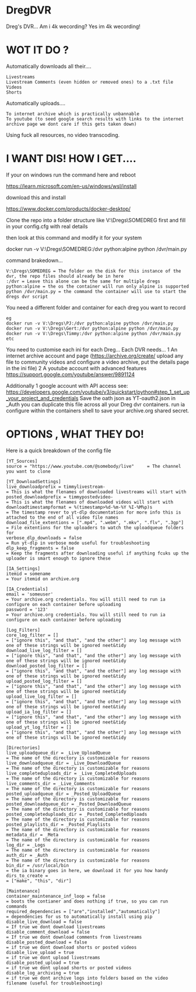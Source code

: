 # DregDVR
Dreg's DVR... Am i 4k wecording? Yes im 4k wecording!

# WOT IT DO ?

Automatically downloads all their....

	Livestreams
	Livestream Comments (even hidden or removed ones) to a .txt file
	Videos
	Shorts

Automatically uploads....

	To internet archive which is practically unbannable
	To youtube (to seed google search results with links to the internet archive page we dont care if this gets taken down)

Using fuck all resources, no video transcoding.

# I WANT DIS! HOW I GET....

If your on windows run the command here and reboot

https://learn.microsoft.com/en-us/windows/wsl/install

download this and install
 
https://www.docker.com/products/docker-desktop/


Clone the repo into a folder structure like V:\Dregs\SOMEDREG first and fill in your config.cfg with real details

then look at this command and modify it for your system

docker run -v V:\Dregs\SOMEDREG:/dvr python:alpine python /dvr/main.py

command brakedown...

	V:\Dregs\SOMEDREG = The folder on the disk for this instance of the dvr, the repo files should already be in here
	:/dvr = Leave this alone can be the same for multiple dregs
	python:alpine = the os the container will run only alpine is supported
	python /dvr/main.py = the command the container will use to start the dregs dvr script

You need a different folder and container for each dreg you want to record

	eg
	docker run -v V:\Dregs\PJ:/dvr python:alpine python /dvr/main.py
	docker run -v V:\Dregs\Gert:/dvr python:alpine python /dvr/main.py
	docker run -v V:\Dregs\Timmy:/dvr python:alpine python /dvr/main.py
	etc

You need to customise each ini for each Dreg...
	Each DVR needs...
		1 An internet archive account and page (https://archive.org/create/ upload any file to community videos and configure a video archive, put the details page in the ini file)
		2 A youtube account with advanced features https://support.google.com/youtube/answer/9891124

Additionally
1 google account with API access see: https://developers.google.com/youtube/v3/quickstart/python#step_1_set_up_your_project_and_credentials
Save the oath json as YT-oauth2.json in \_Auth you can duplicate this file across all your Dreg dvr containers.
run ia configure within the containers shell to save your archive.org shared secret.


# OPTIONS , WHAT THEY DO!

Here is a quick breakdown of the config file

	[YT_Sources]
	source = "https://www.youtube.com/@somebody/live"     = The channel you want to clone

	[YT_DownloadSettings]
	live_downloadprefix = timmylivestream-                                     = This is what the flenames of downloaded livestreams will start with    
	posted_downloadprefix = timmypostedvideo-                                  = This is what the flenames of downloaded videos will start with     
	downloadtimestampformat = %(timestamp>%d-%m-%Y %I-%M%p)s                   = The timestamp rever to yt-dlp documentation for more info this is attached to the end of all video file names
	download_file_extentions = [".mp4", ".webm", ".mkv", ".flv", ".3gp"]       = File extentions for the uploaders to watch the uploadqueue folders for
	verbose_dlp_downloads = false                                              = Run yt-dlp in verbose mode useful for troubleshooting
	dlp_keep_fragments = false                                                 = Keep the fragments after downloading useful if anything fcuks up the uploader is smart enough to ignore these

	[IA_Settings]
	itemid = somename                                                          = Your itemid on archive.org

	[IA_Credentials]
	email = 'someuser'                                                         = Your archive.org credentials. You will still need to run ia configure on each container before uploading 
	password = '123'                                                           = Your archive.org credentials. You will still need to run ia configure on each container before uploading 

	[Log_Filters]
	core_log_filter = []                                                       = ["ignore this", "and that", "and the other"] any log message with one of these strings will be ignored neet&tidy
	download_live_log_filter = []                                              = ["ignore this", "and that", "and the other"] any log message with one of these strings will be ignored neet&tidy
	download_posted_log_filter = []                                            = ["ignore this", "and that", "and the other"] any log message with one of these strings will be ignored neet&tidy
	upload_posted_log_filter = []                                              = ["ignore this", "and that", "and the other"] any log message with one of these strings will be ignored neet&tidy
	upload_live_log_filter = []                                                = ["ignore this", "and that", "and the other"] any log message with one of these strings will be ignored neet&tidy
	upload_ia_log_filter = []                                                  = ["ignore this", "and that", "and the other"] any log message with one of these strings will be ignored neet&tidy
	upload_yt_log_filter = []                                                  = ["ignore this", "and that", "and the other"] any log message with one of these strings will be ignored neet&tidy

	[Directories]
	live_uploadqueue_dir = _Live_UploadQueue                                   = The name of the directory is customizable for reasons
	live_downloadqueue_dir = _Live_DownloadQueue                               = The name of the directory is customizable for reasons
	live_completeduploads_dir = _Live_CompletedUploads                         = The name of the directory is customizable for reasons
	live_comments_dir = _Live_Comments                                         = The name of the directory is customizable for reasons
	posted_uploadqueue_dir = _Posted_UploadQueue                               = The name of the directory is customizable for reasons
	posted_downloadqueue_dir = _Posted_DownloadQueue                           = The name of the directory is customizable for reasons
	posted_completeduploads_dir = _Posted_CompletedUploads                     = The name of the directory is customizable for reasons
	posted_playlists_dir = _Posted_Playlists                                   = The name of the directory is customizable for reasons
	metadata_dir = _Meta                                                       = The name of the directory is customizable for reasons
	log_dir = _Logs                                                            = The name of the directory is customizable for reasons
	auth_dir = _Auth                                                           = The name of the directory is customizable for reasons
	bin_dir = /usr/local/bin                                                   = the ia binary goes in here, we download it for you how handy
	dirs_to_create =                                                           = ["make", "this", "dir"]

	[Maintenance]
	container_maintenance_inf_loop = false                                     = boots the contianer and does nothing if true, so you can run commands
	required_dependencies = ["are","installed","automatically"]                = dependencies for us to automatically install using pip
	disable_live_download = false                                              = If true we dont download livestreams
	disable_comment_download = false                                           = If true we dont download comments from livestreams
	disable_posted_download = false                                            = if true we dont download shorts or posted videos
	disable_live_upload = true                                                 = if true we dont upload livestreams
	disable_posted_upload = true                                               = if true we dont upload shorts or posted videos
	disable_log_archiving = true                                               = if true we dont archive logs into folders based on the video filename (useful for troubleshooting)